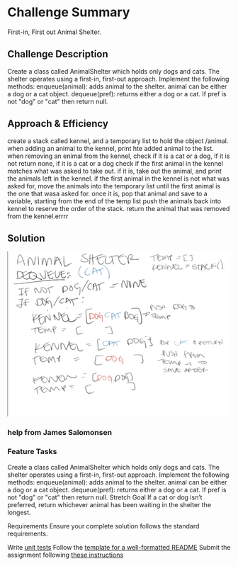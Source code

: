 # Challenge Summary
First-in, First out Animal Shelter.

## Challenge Description
Create a class called AnimalShelter which holds only dogs and cats. The shelter operates using a first-in, first-out approach.
Implement the following methods:
enqueue(animal): adds animal to the shelter. animal can be either a dog or a cat object.
dequeue(pref): returns either a dog or a cat. If pref is not "dog" or "cat" then return null.

## Approach & Efficiency
create a stack called kennel, and a temporary list to hold the object /animal. when adding an animal to the kennel, print hte added animal to the list. when removing an enimal from the kennel, check if it is a cat or a dog, if it is not return none, if it is a cat or a dog check if the first animal in the kennel matches what was asked to take out. if it is, take out the animal, and print the animals left in the kennel. if the first animal in the kennel is not what was asked for, move the animals into the temporary list until the first animal is the one that wasa asked for. once it is, pop that animal and save to a variable, starting from the end of the temp list push the animals back into kennel to reserve the order of the stack. return the animal that was removed from the kennel.errrr

## Solution
![fifo animal shelter solution](/assets/fifo-animal-shelter.png)


### help from James Salomonsen


### Feature Tasks
Create a class called AnimalShelter which holds only dogs and cats. The shelter operates using a first-in, first-out approach.
Implement the following methods:
enqueue(animal): adds animal to the shelter. animal can be either a dog or a cat object.
dequeue(pref): returns either a dog or a cat. If pref is not "dog" or "cat" then return null.
Stretch Goal
If a cat or dog isn’t preferred, return whichever animal has been waiting in the shelter the longest.

Requirements
Ensure your complete solution follows the standard requirements.

Write [unit tests](https://codefellows.github.io/common_curriculum/data_structures_and_algorithms/Challenge_Testing)
Follow the [template for a well-formatted README](https://codefellows.github.io/common_curriculum/data_structures_and_algorithms/Challenge_Documentation)
Submit the assignment following [these instructions](https://codefellows.github.io/common_curriculum/data_structures_and_algorithms/Challenge_Submission)
